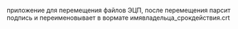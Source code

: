 приложение для перемещения файлов ЭЦП, после перемещения парсит подпись и переименовывает в вормате имявладельца_срокдействия.crt
